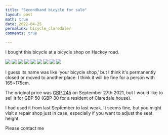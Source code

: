 ```yaml
---
title: "Secondhand bicycle for sale"
layout: post
math: true
date: 2022-04-25
permalink: bicycle_claredale/
comments: true

---
```


I bought this bicycle at a bicycle shop on Hackey road.

![]({{site.baseurl}}/assets/bicycle/1.jpg)
![]({{site.baseurl}}/assets/bicycle/2.jpg)
![]({{site.baseurl}}/assets/bicycle/3.jpg)
![]({{site.baseurl}}/assets/bicycle/4.jpg)
![]({{site.baseurl}}/assets/bicycle/5.jpg)
![]({{site.baseurl}}/assets/bicycle/6.jpg)
![]({{site.baseurl}}/assets/bicycle/7.jpg)
![]({{site.baseurl}}/assets/bicycle/8.jpg)
![]({{site.baseurl}}/assets/bicycle/9.jpg)

I guess its name was like 'your bicycle shop,' but I think it's permanently closed or moved to another place.
I think it will be fine for a person with 165~175cm.

The original price was  [GBP 245]({{site.baseurl}}/assets/bicycle/bicycle.pdf) on September 27th 2021, but I would like to sell it for GBP 50 (GBP 30 for a resident of Claredale house).

I had used it from last September to last weak.
It seems fine, but you might visit a repair shop just in case, especially if you want to adjust the seat height.

Please contact me
